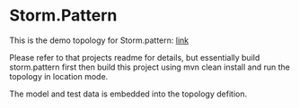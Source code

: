 # Storm.Pattern

This is the demo topology for Storm.pattern: [link](https://github.com/quintona/storm-pattern)

Please refer to that projects readme for details, but essentially build storm.pattern first then build this project using mvn clean install and run the topology in location mode.

The model and test data is embedded into the topology defition. 